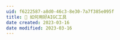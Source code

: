 ```yaml
---
uid: f6222587-a8d0-46c3-8e30-7a7f385e095f
title: 🤖 如何用好AIGC工具
date created: 2023-03-16
date modified: 2023-03-16
---
```


